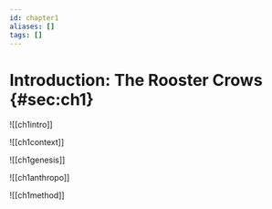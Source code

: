 ```yaml
---
id: chapter1
aliases: []
tags: []
---
```


# Introduction: The Rooster Crows {#sec:ch1}

![[ch1intro]]

![[ch1context]]

![[ch1genesis]]

![[ch1anthropo]]

![[ch1method]]
